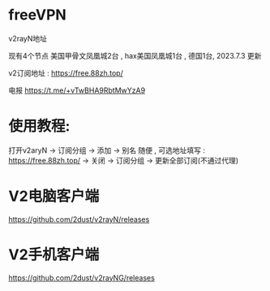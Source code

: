 # freeVPN

v2rayN地址

现有4个节点 美国甲骨文凤凰城2台 , hax美国凤凰城1台 , 德国1台, 2023.7.3 更新

v2订阅地址 : https://free.88zh.top/

电报 https://t.me/+vTwBHA9RbtMwYzA9

# 使用教程:

打开v2aryN -> 订阅分组 -> 添加 -> 别名 随便 , 可选地址填写 : https://free.88zh.top/ -> 关闭  -> 订阅分组 -> 更新全部订阅(不通过代理)

# V2电脑客户端

https://github.com/2dust/v2rayN/releases

# V2手机客户端

https://github.com/2dust/v2rayNG/releases


